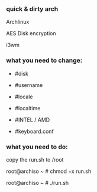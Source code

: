 ### quick &amp; dirty arch
Archlinux

AES Disk encryption

i3wm

### what you need to change:

* #disk

* #username

* #locale

* #localtime

* #INTEL / AMD

* #keyboard.conf

### what you need to do:

copy the run.sh to /root

root@archiso ~ # chmod +x run.sh

root@archiso ~ # ./run.sh
